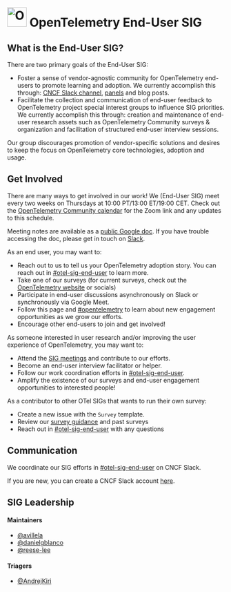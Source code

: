 # <img src="https://opentelemetry.io/img/logos/opentelemetry-logo-nav.png" alt="OpenTelemetry Icon" width="45" height=""> OpenTelemetry End-User SIG

## What is the End-User SIG?

There are two primary goals of the End-User SIG:
* Foster a sense of vendor-agnostic community for OpenTelemetry end-users to promote learning and adoption. We currently accomplish this through: [CNCF Slack channel](https://cloud-native.slack.com/archives/C01RT3MSWGZ), [panels](https://youtube.com/@otel-official) and blog posts.
* Facilitate the collection and communication of end-user feedback to OpenTelemetry project special interest groups to influence SIG priorities. We currently accomplish this through: creation and maintenance of end-user research assets such as OpenTelemetry Community surveys & organization and facilitation of structured end-user interview sessions.

Our group discourages promotion of vendor-specific solutions and desires to keep the focus on OpenTelemetry core technologies, adoption and usage.

## Get Involved

There are many ways to get involved in our work! We (End-User SIG) meet every two weeks on Thursdays at 10:00 PT/13:00 ET/19:00 CET. Check out the [OpenTelemetry Community calendar](https://github.com/open-telemetry/community?tab=readme-ov-file#calendar) for the Zoom link and any updates to this schedule.

Meeting notes are available as a [public Google doc](https://docs.google.com/document/d/1e-UNZA3Tuno9b53RQbe--whUcO0VIXF3P81oXsrBK6g). If you have trouble accessing the doc, please get in touch on [Slack](https://cloud-native.slack.com/archives/C01RT3MSWGZ).

As an end user, you may want to:

* Reach out to us to tell us your OpenTelemetry adoption story. You can reach out in [#otel-sig-end-user](https://cloud-native.slack.com/archives/C01RT3MSWGZ) to learn more.
* Take one of our surveys (for current surveys, check out the [OpenTelemetry website](https://opentelemetry.io/) or socials)
* Participate in end-user discussions asynchronously on Slack or synchronously via Google Meet.
* Follow this page and [#opentelemetry](https://cloud-native.slack.com/archives/CJFCJHG4Q) to learn about new engagement opportunities as we grow our efforts.
* Encourage other end-users to join and get involved!

As someone interested in user research and/or improving the user experience of OpenTelemetry, you may want to:

* Attend the [SIG meetings](https://docs.google.com/document/d/1e-UNZA3Tuno9b53RQbe--whUcO0VIXF3P81oXsrBK6g) and contribute to our efforts.
* Become an end-user interview facilitator or helper.
* Follow our work coordination efforts in [#otel-sig-end-user](https://cloud-native.slack.com/archives/C01RT3MSWGZ).
* Amplify the existence of our surveys and end-user engagement opportunities to interested people!

As a contributor to other OTel SIGs that wants to run their own survey:
* Create a new issue with the `Survey` template.
* Review our [survey guidance](https://github.com/open-telemetry/sig-end-user/tree/main/end-user-surveys) and past surveys
* Reach out in [#otel-sig-end-user](https://cloud-native.slack.com/archives/C01RT3MSWGZ) with any questions

## Communication
We coordinate our SIG efforts in [#otel-sig-end-user](https://cloud-native.slack.com/archives/C01RT3MSWGZ) on CNCF Slack.

If you are new, you can create a CNCF Slack account [here](https://slack.cncf.io/).

## SIG Leadership

#### Maintainers
* [@avillela](https://github.com/avillela)
* [@danielgblanco](https://github.com/danielgblanco)
* [@reese-lee](https://github.com/reese-lee)

#### Triagers
* [@AndrejKiri](https://github.com/AndrejKiri)